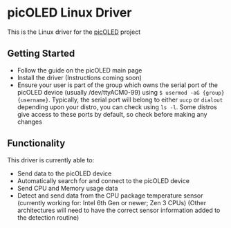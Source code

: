 # picOLED Linux Driver

This is the Linux driver for the [picOLED](https://github.com/HughTB/picoled) project

## Getting Started

- Follow the guide on the picOLED main page
- Install the driver (Instructions coming soon)
- Ensure your user is part of the group which owns the serial port of the picOLED device (usually /dev/ttyACM0-99)
using `$ usermod -aG {group} {username}`. Typically, the serial port will belong to either `uucp` or `dialout` depending
upon your distro, you can check using `ls -l`. Some distros give access to these ports by default, so check before
making any changes

## Functionality

This driver is currently able to:
- Send data to the picOLED device
- Automatically search for and connect to the picOLED device
- Send CPU and Memory usage data
- Detect and send data from the CPU package temperature sensor (currently working for: Intel 6th Gen or newer; Zen 3
CPUs) (Other architectures will need to have the correct sensor information added to the detection routine)
